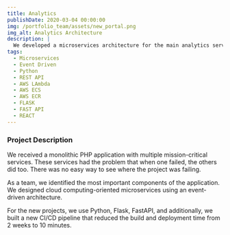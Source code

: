 ```yaml
---
title: Analytics
publishDate: 2020-03-04 00:00:00
img: /portfolio_team/assets/new_portal.png
img_alt: Analytics Architecture
description: |
  We developed a microservices architecture for the main analytics services for our Customer
tags:
  - Microservices
  - Event Driven
  - Python
  - REST API
  - AWS LAmbda
  - AWS ECS
  - AWS ECR
  - FLASK
  - FAST API
  - REACT
---
```


### Project Description
We received a monolithic PHP application with multiple mission-critical services. These services had the problem that when one failed, the others did too. There was no easy way to see where the project was failing.

As a team, we identified the most important components of the application. We designed cloud computing-oriented microservices using an event-driven architecture.

For the new projects, we use Python, Flask, FastAPI, and additionally, we built a new CI/CD pipeline that reduced the build and deployment time from 2 weeks to 10 minutes.